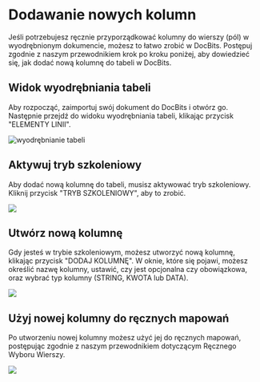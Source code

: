 # Dodawanie nowych kolumn

Jeśli potrzebujesz ręcznie przyporządkować kolumny do wierszy (pól) w wyodrębnionym dokumencie, możesz to łatwo zrobić w DocBits. Postępuj zgodnie z naszym przewodnikiem krok po kroku poniżej, aby dowiedzieć się, jak dodać nową kolumnę do tabeli w DocBits.

## Widok wyodrębniania tabeli

Aby rozpocząć, zaimportuj swój dokument do DocBits i otwórz go. Następnie przejdź do widoku wyodrębniania tabeli, klikając przycisk "ELEMENTY LINII".

![wyodrębnianie tabeli](https://lh7-us.googleusercontent.com/Vho7zf3IF8Ouhb1RPLsznDVkUs68W0iOOGe0hYtPot700kt89xTZ570-e8_J25ozSSg5doIqa4q8ZfSN2EZxUCGOGGoi-K53xjzKa5B9kZ_oF6KktQw7pCqHXVPYMoiqZT9tGuFxslB9j_4E2HLIGzw)

## Aktywuj tryb szkoleniowy

Aby dodać nową kolumnę do tabeli, musisz aktywować tryb szkoleniowy. Kliknij przycisk "TRYB SZKOLENIOWY", aby to zrobić.

![](https://lh7-us.googleusercontent.com/OMu3pcU7M5rybbzU4ZfpKEFzuWvtrJXfJx2VZ8XvyhkMU3_M5qD1v78EB1PA6hVkjKkaKkVmMlbZyULcZAMNUbPIeeC_bO5F-OeaqPac-VuKlq4X2w1-ZtikfZG2HXAffU1x_55JYb3jWQk14qIKA5w)

## Utwórz nową kolumnę

Gdy jesteś w trybie szkoleniowym, możesz utworzyć nową kolumnę, klikając przycisk "DODAJ KOLUMNĘ". W oknie, które się pojawi, możesz określić nazwę kolumny, ustawić, czy jest opcjonalna czy obowiązkowa, oraz wybrać typ kolumny (STRING, KWOTA lub DATA).

![](https://lh7-us.googleusercontent.com/ibbW-3CFMB61u77_03ClvI0UHPCQ4ek8P082uB_YtZW0OI04HOhNjgFIq0dxcUY3FWwx-4w0_5GWwH37TB5ScswuLprfxQFLL7ICZACdin-4CTKf83z6DKgIWEkHJDui37byDccTrlKYfFfmb1nSQ14)

## Użyj nowej kolumny do ręcznych mapowań

Po utworzeniu nowej kolumny możesz użyć jej do ręcznych mapowań, postępując zgodnie z naszym przewodnikiem dotyczącym Ręcznego Wyboru Wierszy. 

![](https://lh7-us.googleusercontent.com/9Fxc0zDpm235h0xtU9Tldhx2T48fVrt3vdwcfsTT03B_GqFxdON6ROKw5qV06Lo66knjoMMr1C8CJcWrA266bPxI_FDp6X3EiBFbV_Z9wXzG6rYVmMvZIrYFx6-K0xW90VwM8esT219SidnZ2RBGu6c)
